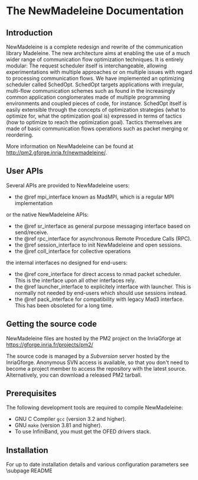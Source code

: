 # 
The NewMadeleine Documentation
==============================

Introduction
------------

NewMadeleine is a complete redesign and rewrite of the
communication library Madeleine. The new architecture aims at
enabling the use of a much wider range of communication flow
optimization techniques. It is entirely modular: The request
scheduler itself is interchangeable, allowing experimentations
with multiple approaches or on multiple issues with regard to
processing communication flows. We have implemented an
optimizing scheduler called SchedOpt. SchedOpt targets
applications with irregular, multi-flow communication schemes such
as found in the increasingly common application conglomerates made
of multiple programming environments and coupled pieces of code,
for instance. SchedOpt itself is easily extensible through the
concepts of optimization strategies  (what to optimize for, what
the optimization goal is) expressed in terms of tactics (how to
optimize to reach the optimization goal). Tactics themselves are
made of basic communication flows operations such as packet
merging or reordering.

More information on NewMadeleine can be
 found at http://pm2.gforge.inria.fr/newmadeleine/.


User APIs
---------

Several APIs are provided to NewMadeleine users:
  - the @ref mpi_interface known as MadMPI, which is a regular MPI implementation

or the native NewMadeleine APIs:
  - the @ref sr_interface as general purpose messaging interface based on send/receive.
  - the @ref rpc_interface for asynchronous Remote Procedure Calls (RPC).
  - the @ref session_interface to init NewMadeleine and open sessions.
  - the @ref coll_interface for collective operations

the internal interfaces no designed for end-users:
  - the @ref core_interface for direct access to nmad packet scheduler. This is the interface upon all other interfaces rely.
  - the @ref launcher_interface to explicitely interface with launcher. This is normally not needed by end-users which should use sessions instead.
  - the @ref pack_interface for compatibility with legacy Mad3 interface. This has been obsoleted for a long time.

Getting the source code
-----------------------

NewMadeleine files are hosted by the PM2 project on the
InriaGforge at https://gforge.inria.fr/projects/pm2/

The source code is managed by a *Subversion* server hosted by
the InriaGforge. Anonymous SVN access is available, so that you
don't need to become a project member to access the repository
with the latest source. Alternatively, you can download a
released PM2 tarball.

Prerequisites
-------------

The following development tools are required to compile NewMadeleine:

- GNU C Compiler `gcc` (version 3.2 and higher).
- GNU `make` (version 3.81 and higher).
- To use InfiniBand, you must get the OFED drivers stack.

Installation
------------

For up to date installation details and various configuration parameters see \subpage README

